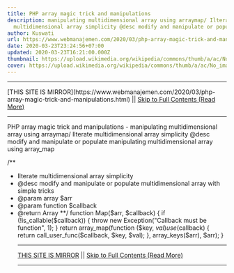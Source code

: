 ```yaml
---
title: PHP array magic trick and manipulations
description: manipulating multidimensional array using arraymap/ Ilterate
  multidimensional array simplicity @desc modify and manipulate or populate
author: Kuswati
url: https://www.webmanajemen.com/2020/03/php-array-magic-trick-and-manipulations.html
date: 2020-03-23T23:24:56+07:00
updated: 2020-03-23T16:21:00.000Z
thumbnail: https://upload.wikimedia.org/wikipedia/commons/thumb/a/ac/No_image_available.svg/2048px-No_image_available.svg.png
cover: https://upload.wikimedia.org/wikipedia/commons/thumb/a/ac/No_image_available.svg/2048px-No_image_available.svg.png
---
```


<hr/> [THIS SITE IS MIRROR](https://www.webmanajemen.com/2020/03/php-array-magic-trick-and-manipulations.html) || <a href="https://www.webmanajemen.com/2020/03/php-array-magic-trick-and-manipulations.html" rel="follow" class="button" id="read-more">Skip to Full Contents (Read More)</a> <hr/> PHP array magic trick and manipulations - manipulating multidimensional array using arraymap/ Ilterate multidimensional array simplicity @desc modify and manipulate or populate manipulating multidimensional array using array_map

/**
* Ilterate multidimensional array simplicity
* @desc modify and manipulate or populate multidimensional array with simple tricks
* @param array $arr
* @param function $callback
* @return Array
**/
function Map($arr, $callback)
{  if (!is_callable($callback)) {
    throw new Exception("Callback must be function", 1);
  }
  return array_map(function ($key, $val) use ($callback) {
    return call_user_func($callback, $key, $val);
  }, array_keys($arr), $arr);
} <hr/> [THIS SITE IS MIRROR](https://www.webmanajemen.com/2020/03/php-array-magic-trick-and-manipulations.html) || <a href="https://www.webmanajemen.com/2020/03/php-array-magic-trick-and-manipulations.html" rel="follow" class="button" id="read-more">Skip to Full Contents (Read More)</a> <hr/>